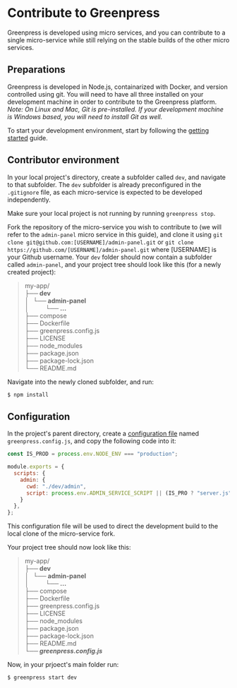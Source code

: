 # Contribute to Greenpress

Greenpress is developed using micro services, and you can contribute to a single micro-service while still relying on the stable builds of the other micro services.

## Preparations

Greenpress is developed in Node.js, containarized with Docker, and version controlled using git. You will need to have all three installed on your development machine in order to contribute to the Greenpress platform. _Note: On Linux and Mac, Git is pre-installed. If your development machine is Windows based, you will need to install Git as well._

To start your development environment, start by following the [getting started](https://docs.greenpress.info/guide/getting-started.html#installation) guide.

<!-- need to install node.js and docker. -->

##

## Contributor environment

In your local project's directory, create a subfolder called `dev`, and navigate to that subfolder. The `dev` subfolder is already preconfigured in the `.gitignore` file, as each micro-service is expected to be developed independently.

Make sure your local project is not running by running `greenpress stop`.

Fork the repository of the micro-service you wish to contribute to (we will refer to the `admin-panel` micro service in this guide), and clone it using `git clone git@github.com:[USERNAME]/admin-panel.git` or `git clone https://github.com/[USERNAME]/admin-panel.git` where [USERNAME] is your Github username. Your `dev` folder should now contain a subfolder called `admin-panel`, and your project tree should look like this (for a newly created project):

> my-app/ \
> **├── dev** \
> **│   └── admin-panel** \
> **│   &emsp;&emsp;└── ...** \
> ├── compose \
> ├── Dockerfile \
> ├── greenpress.config.js \
> ├── LICENSE \
> ├── node_modules \
> ├── package.json \
> ├── package-lock.json \
> └── README.md

Navigate into the newly cloned subfolder, and run:

```bash
$ npm install
```

##

## Configuration

In the project's parent directory, create a [configuration file](https://docs.greenpress.info/guide/greenpress-configuration.html#the-config-file) named `greenpress.config.js`, and copy the following code into it:

```js
const IS_PROD = process.env.NODE_ENV === "production";

module.exports = {
  scripts: {
    admin: {
      cwd: "./dev/admin",
      script: process.env.ADMIN_SERVICE_SCRIPT || (IS_PRO ? "server.js" : "npm run serve")
    }
  },
};
```

This configuration file will be used to direct the development build to the local clone of the micro-service fork.

Your project tree should now look like this:

> my-app/ \
> **├── dev** \
> **│   └── admin-panel** \
> **│   &emsp;&emsp;└── ...** \
> ├── compose \
> ├── Dockerfile \
> ├── greenpress.config.js \
> ├── LICENSE \
> ├── node_modules \
> ├── package.json \
> ├── package-lock.json \
> ├── README.md \
> **_└── greenpress.config.js_**

Now, in your prjoect's main folder run:

```bash
$ greenpress start dev
```

##
